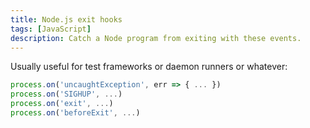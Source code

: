 ```yaml
---
title: Node.js exit hooks
tags: [JavaScript]
description: Catch a Node program from exiting with these events.
---
```


Usually useful for test frameworks or daemon runners or whatever:

```js
process.on('uncaughtException', err => { ... })
process.on('SIGHUP', ...)
process.on('exit', ...)
process.on('beforeExit', ...)
```
